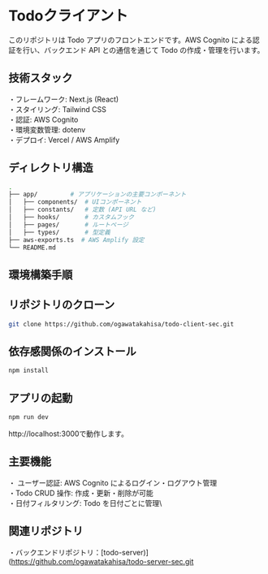 # Todoクライアント

このリポジトリは Todo アプリのフロントエンドです。AWS Cognito による認証を行い、バックエンド API との通信を通じて Todo の作成・管理を行います。


## 技術スタック

・フレームワーク: Next.js (React)\
・スタイリング: Tailwind CSS\
・認証: AWS Cognito\
・環境変数管理: dotenv\
・デプロイ: Vercel / AWS Amplify


## ディレクトリ構造


```bash
.
├── app/         # アプリケーションの主要コンポーネント
│   ├── components/  # UIコンポーネント
│   ├── constants/   # 定数 (API URL など)
│   ├── hooks/       # カスタムフック
│   ├── pages/       # ルートページ
│   ├── types/       # 型定義
├── aws-exports.ts  # AWS Amplify 設定
└── README.md
```


## 環境構築手順

## リポジトリのクローン
```bash
git clone https://github.com/ogawatakahisa/todo-client-sec.git
```


## 依存感関係のインストール

```bash
npm install
```



## アプリの起動

```bash
npm run dev
```
http://localhost:3000で動作します。


## 主要機能
・ ユーザー認証: AWS Cognito によるログイン・ログアウト管理\
・Todo CRUD 操作: 作成・更新・削除が可能\
・日付フィルタリング: Todo を日付ごとに管理\




## 関連リポジトリ

・バックエンドリポジトリ：[todo-server)](https://github.com/ogawatakahisa/todo-server-sec.git
